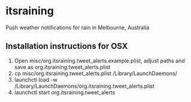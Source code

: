 itsraining
==========

Push weather notifications for rain in Melbourne, Australia

Installation instructions for OSX
----------

1. Open misc/org.itsraining.tweet_alerts.example.plist, adjust paths and save as org.itsraining.tweet_alerts.plist
2. cp misc/org.itsraining.tweet_alerts.plist /Library/LaunchDaemons/
3. launchctl load -w /Library/LaunchDaemons/org.itsraining.tweet_alerts.plist
4. launchctl start org.itsraining.tweet_alerts